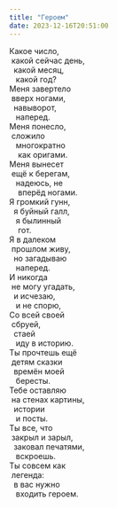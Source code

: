 ```yaml
---
title: "Героем"
date: 2023-12-16T20:51:00
---
```

Какое число,<br/>
&nbsp;какой сейчас день,<br/>
&nbsp;&nbsp;какой месяц,<br/>
&nbsp;&nbsp;&nbsp;какой год?<br/>
Меня завертело<br/>
&nbsp;вверх ногами,<br/>
&nbsp;&nbsp;навыворот,<br/>
&nbsp;&nbsp;&nbsp;наперед.<br/>
Меня понесло,<br/>
&nbsp;сложило<br/>
&nbsp;&nbsp;&nbsp;многократно<br/>
&nbsp;&nbsp;&nbsp; как оригами.<br/>
Меня вынесет<br/>
&nbsp;ещё к берегам,<br/>
&nbsp;&nbsp;&nbsp;надеюсь, не<br/>
&nbsp;&nbsp;&nbsp; вперёд ногами.<br/>
Я громкий гунн,<br/>
&nbsp;&nbsp;я буйный галл,<br/>
&nbsp;&nbsp;&nbsp;я былинный<br/>
&nbsp;&nbsp;&nbsp; гот.<br/>
Я в далеком<br/>
&nbsp;прошлом живу,<br/>
&nbsp;&nbsp;но загадываю<br/>
&nbsp;&nbsp;&nbsp;наперед.<br/>
И никогда<br/>
&nbsp;не могу угадать,<br/>
&nbsp;&nbsp;и исчезаю,<br/>
&nbsp;&nbsp;&nbsp;и не спорю,<br/>
Со всей своей<br/>
&nbsp;сбруей,<br/>
&nbsp;&nbsp;стаей<br/>
&nbsp;&nbsp;&nbsp;иду в историю.<br/>
Ты прочтешь ещё<br/>
&nbsp;детям сказки<br/>
&nbsp;&nbsp;времён моей<br/>
&nbsp;&nbsp;&nbsp;бересты.<br/>
Тебе оставляю<br/>
&nbsp;на стенах картины,<br/>
&nbsp;&nbsp;истории<br/>
&nbsp;&nbsp;&nbsp;и посты.<br/>
Ты все, что<br/>
&nbsp;закрыл и зарыл,<br/>
&nbsp;&nbsp;заковал печатями,<br/>
&nbsp;&nbsp;&nbsp;вскроешь.<br/>
Ты совсем как<br/>
&nbsp;легенда:<br/>
&nbsp;&nbsp;в вас нужно<br/>
&nbsp;&nbsp;&nbsp;входить героем.